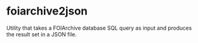 # foiarchive2json
Utility that takes a FOIArchive database SQL query as input and produces the result set in a JSON file.

